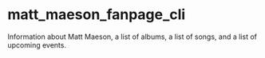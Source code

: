 # matt_maeson_fanpage_cli
Information about Matt Maeson, a list of albums, a list of songs, and a list of upcoming events.
